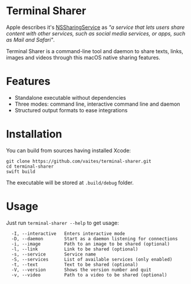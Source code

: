 # Terminal Sharer

Apple describes it's [NSSharingService](https://developer.apple.com/documentation/appkit/nssharingservice) as _"a service that lets users share content with other services, such as social media services, or apps, such as Mail and Safari"_.

Terminal Sharer is a command-line tool and daemon to share texts, links, images and videos through this macOS native sharing features.

# Features

* Standalone executable without dependencies
* Three modes: command line, interactive command line and daemon
* Structured output formats to ease integrations

# Installation

You can build from sources having installed Xcode:
```
git clone https://github.com/vaites/terminal-sharer.git
cd terminal-sharer
swift build
```

The executable will be stored at `.build/debug` folder.

# Usage

Just run `terminal-sharer --help` to get usage:
```
  -I, --interactive   Enters interactive mode
  -D, --daemon        Start as a daemon listening for connections
  -i, --image         Path to an image to be shared (optional)
  -l, --link          Link to be shared (optional)
  -s, --service       Service name
  -S, --services      List of available services (only enabled)
  -t, --text          Text to be shared (optional)
  -V, --version       Shows the version number and quit
  -v, --video         Path to a video to be shared (optional)
```